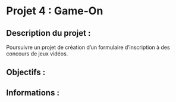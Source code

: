 # Projet 4 : Game-On

## Description du projet :

Poursuivre un projet de création d’un formulaire d’inscription à des concours de jeux vidéos.

## Objectifs :



## Informations :



